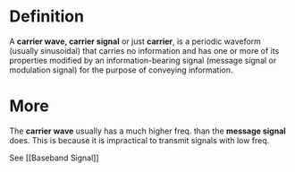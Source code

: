 # Definition

A **carrier wave, carrier signal** or just **carrier**, is a periodic waveform (usually sinusoidal) that carries no information and has one or more of its properties modified by an information-bearing signal (message signal or modulation signal) for the purpose of conveying information.

# More

The **carrier wave** usually has a much higher freq. than the **message signal** does. This is because it is impractical to transmit signals with low freq.

See [[Baseband Signal]]